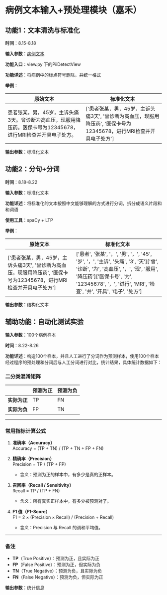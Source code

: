 # 病例文本输入+预处理模块（嘉禾）

## 功能1：文本清洗与标准化

**时间**：8.15-8.18

**输入参数**：[病例文本](./Sample.md)

**功能入口**：view.py 下的PiiDetectView

**功能详述**：将病例中的标点符号删除，并统一格式

**举例**：

| 原始文本   | 标准化文本 |
|--------|-----------|
| 患者张某，男，45岁，主诉头痛3天。曾诊断为高血压，现服用降压药。医保卡号为12345678，进行MRI检查并开具电子处方。 | \['患者张某，男，45岁，主诉头痛3天', '曾诊断为高血压，现服用降压药', '医保卡号为12345678，进行MRI检查并开具电子处方'\]     |

**输出参数**：标准化文本


## 功能2：分句+分词

**时间**：8.18-8.22

**输入参数**：标准化文本

**功能详述**：将标准化的文本按照中文能够理解的方式进行分词，拆分成语义片段和和词语

**使用工具**：spaCy + LTP

**举例**：

| 原始文本   | 标准化文本 |
|--------|-----------|
|\['患者张某，男，45岁，主诉头痛3天', '曾诊断为高血压，现服用降压药', '医保卡号为12345678，进行MRI检查并开具电子处方'\]  | \['患者', '张某', '，', '男', '，', '45', '岁', '，', '主诉', '头痛', '3', '天'\]\['曾', '诊断', '为', '高血压', '，', '现', '服用', '降压药'\]\['医保卡号', '为', '12345678', '，', '进行', 'MRI', '检查', '并', '开具', '电子', '处方'\] |

**输出参数**：结构化文本



## 辅助功能：自动化测试实验
**输入参数**：100个病例样本

**时间**：8.22-8.26

**功能详述**：构造100个样本，并且人工进行了分词作为预测样本，使用100个样本经过程序的预处理和分词后与人工分词进行对比，统计结果，具体统计数据如下：

### 二分类混淆矩阵

|              | 预测为正 | 预测为负 |
|--------------|----------|----------|
| **实际为正** | TP       | FN       |
| **实际为负** | FP       | TN       |

---

### 常用指标计算公式

1. **准确率（Accuracy）**  
   Accuracy = (TP + TN) / (TP + TN + FP + FN)

2. **精确率（Precision）**  
  Precision = TP / (TP + FP)  
   - 含义：预测为正的样本中，有多少是真的正样本。

3. **召回率（Recall / Sensitivity）**  
  Recall = TP / (TP + FN)  
   - 含义：所有真实正样本中，有多少被预测对了。

4. **F1 值（F1-Score）**  
   F1 = 2 × (Precision × Recall) / (Precision + Recall)  
   - 含义：Precision 与 Recall 的调和平均值。

---

### 备注
- **TP**（True Positive）：预测为正，且实际为正  
- **FP**（False Positive）：预测为正，但实际为负  
- **TN**（True Negative）：预测为负，且实际为负  
- **FN**（False Negative）：预测为负，但实际为正


**输出参数**：统计信息










